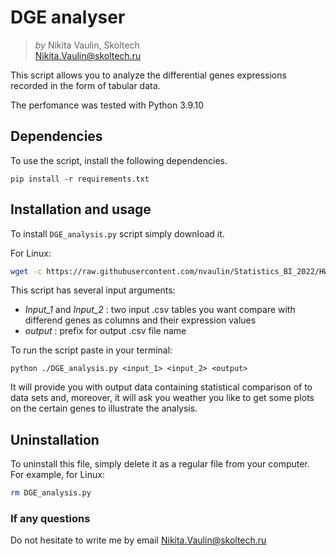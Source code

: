 # DGE analyser

> *by* Nikita Vaulin, Skoltech <br />
> Nikita.Vaulin@skoltech.ru

This script allows you to analyze the differential genes expressions recorded in the form of tabular data.

The perfomance was tested with Python 3.9.10

## Dependencies

To use the script, install the following dependencies.

```commandline
pip install -r requirements.txt
```

## Installation and usage

To install `DGE_analysis.py` script simply download it.

For Linux:

```bash
wget -c https://raw.githubusercontent.com/nvaulin/Statistics_BI_2022/HW_L5/HW_Lect5/DGE_analysis.py
```

This script has several input arguments:

- _Input_1_ and _Input_2_ : two input .csv tables you want compare with differend genes as columns and their expression
  values
- _output_ : prefix for output .csv file name

To run the script paste in your terminal:

```commandline
python ./DGE_analysis.py <input_1> <input_2> <output>
```

It will provide you with output data containing statistical comparison of to data sets and, moreover, it will ask you
weather you like to get some plots on the certain genes to illustrate the analysis.

## Uninstallation

To uninstall this file, simply delete it as a regular file from your computer. For example, for Linux:

```bash
rm DGE_analysis.py
```

### If any questions

Do not hesitate to write me by email Nikita.Vaulin@skoltech.ru
